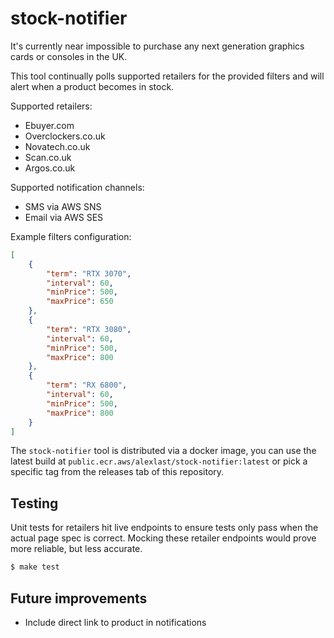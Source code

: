 # stock-notifier
It's currently near impossible to purchase any next generation graphics cards or consoles in the UK.

This tool continually polls supported retailers for the provided filters and will alert when a product becomes in stock.

Supported retailers:
- Ebuyer.com
- Overclockers.co.uk
- Novatech.co.uk
- Scan.co.uk
- Argos.co.uk

Supported notification channels:
- SMS via AWS SNS
- Email via AWS SES

Example filters configuration:

```json
[
    {
        "term": "RTX 3070", 
        "interval": 60, 
        "minPrice": 500, 
        "maxPrice": 650
    }, 
    {
        "term": "RTX 3080", 
        "interval": 60, 
        "minPrice": 500, 
        "maxPrice": 800
    }, 
    {
        "term": "RX 6800", 
        "interval": 60, 
        "minPrice": 500, 
        "maxPrice": 800
    }
]
```

The `stock-notifier` tool is distributed via a docker image, you can use the latest build at `public.ecr.aws/alexlast/stock-notifier:latest` or pick a specific tag from the releases tab of this repository.

## Testing
Unit tests for retailers hit live endpoints to ensure tests only pass when the actual page spec is correct. Mocking these retailer endpoints would prove more reliable, but less accurate.

```bash
$ make test
```

## Future improvements
- Include direct link to product in notifications
